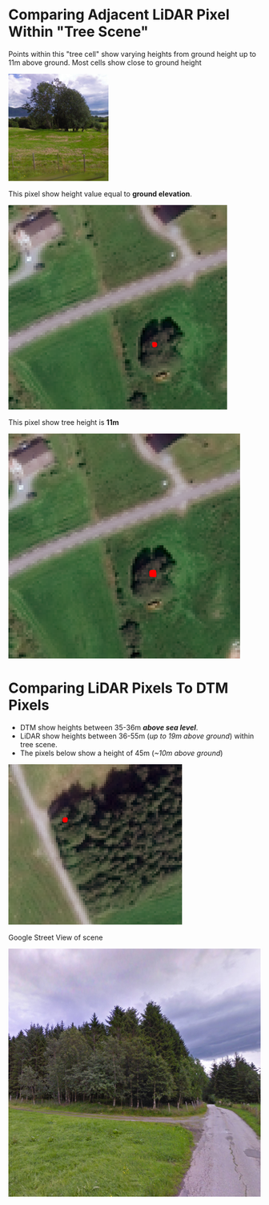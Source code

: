 # Comparing Adjacent LiDAR Pixel Within "Tree Scene"

Points within this "tree cell" show varying heights from ground height up to 11m above ground. Most cells show close to ground height

<img src="images/TREE.PNG" alt="tree" width="200"/>

This pixel show height value equal to **ground elevation**.


![Ground height](images/G28_T28.PNG)

This pixel show tree height is **11m**


![11m high](images/G28_T39.PNG)


# Comparing LiDAR Pixels To DTM Pixels

- DTM show heights between 35-36m ***above sea level***. 
- LiDAR show heights between 36-55m (*up to 19m above ground*) within tree scene. 
- The pixels below show a height of 45m (*~10m above ground*) 

![11m high](images/G34_T45.PNG)

Google Street View of scene

![Tree scene](images/tree_scene.PNG)